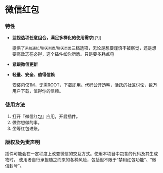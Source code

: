 # 微信红包
### 特性

- **监视选项任意组合，满足多样化的使用需求**[[?]]

  提供了`系统通知`/`聊天列表`/`聊天页面`三档选项，无论是想要谨慎不被察觉，还是想要高效志在必得，这个插件如你所愿。只是要多耗点电


- **紧跟微信更新**

- **轻量、安全、值得信赖**

  安装包仅1M，无需ROOT，下载即用。代码公开透明，活跃的社区讨论，数万用户下载，值得你的信赖。

### 使用方法

1. 打开『微信红包』应用，开启插件。
2. 做你想做的事。
3. 坐等红包进账。

### **版权及免责声明**

插件可能会在一定程度上改变微信的交互方式。使用本项目中包含的代码及其生成物时，
使用者自行承担随之而来的各种风险，包括但不限于“禁用红包功能”、“微信封号”。




